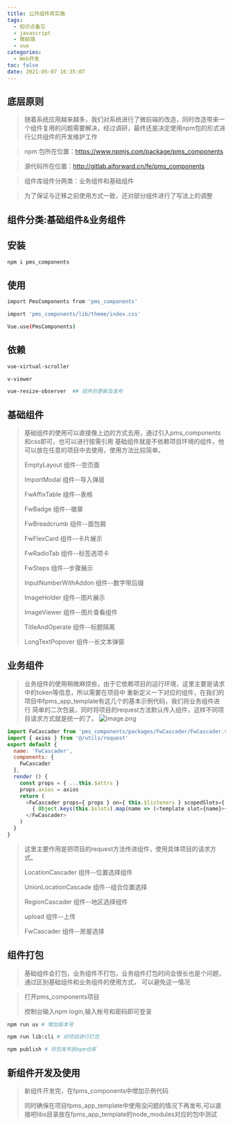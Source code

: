 ```yaml
---
title: 公共组件库实施
tags:
  - 知识点备忘
  - javascript
  - 微前端
  - vue
categories:
  - Web开发
toc: false
date: 2021-05-07 16:35:07
---
```


## 底层原则
> 随着系统应用越来越多，我们对系统进行了微前端的改造，同时改造带来一个组件复用的问题需要解决，经过调研，最终还是决定使用npm包的形式进行公共组件的开发维护工作

> npm 包所在位置：https://www.npmjs.com/package/pms_components

> 源代码所在位置：http://gitlab.aiforward.cn/fe/pms_components

> 组件库组件分两类：业务组件和基础组件

> 为了保证与迁移之前使用方式一致，还对部分组件进行了写法上的调整


## 组件分类:基础组件&业务组件

## 安装
```bash
npm i pms_components
```

## 使用
```bash
import PmsComponents from 'pms_components'

import 'pms_components/lib/theme/index.css'

Vue.use(PmsComponents)
```

## 依赖
```bash
vue-virtual-scroller

v-viewer

vue-resize-observer  ## 组件的更新及发布
```

## 基础组件
> 基础组件的使用可以直接像上边的方式去用，通过引入pms_components和css即可，也可以进行按需引用
> 基础组件就是不依赖项目环境的组件，他可以放在任意的项目中去使用，使用方法比较简单。
>
> EmptyLayout  组件--空页面
>
> ImportModal  组件--导入弹层
>
> FwAffixTable  组件--表格
>
> FwBadge  组件--徽章
>
> FwBreadcrumb  组件--面包屑
>
> FwFlexCard  组件--卡片展示
>
> FwRadioTab  组件--标签选项卡
>
> FwSteps  组件--步骤展示
>
> InputNumberWithAddon  组件--数字带后缀
>
> ImageHolder  组件--图片展示
>
> ImageViewer  组件--图片查看组件
>
> TitleAndOperate  组件--标题隔离
>
> LongTextPopover  组件--长文本弹窗


## 业务组件
> 业务组件的使用稍微麻烦些，由于它依赖项目的运行环境，这里主要是请求中的token等信息，所以需要在项目中
> 重新定义一下对应的组件，在我们的项目中fpms_app_template有这几个的基本示例代码，我们将业务组件进行
> 简单的二次包装，同时将项目的request方法默认传入组件，这样不同项目请求方式就是统一的了。
> ![image.png](http://blogimage.houjiyi.com/Fk1kiZGj4AqwHbp1qxarj6NfsS-_)
> 
```javascript
import FwCascader from 'pms_components/packages/FwCascader/FwCascader.vue'
import { axios } from '@/utils/request'
export default {
  name: 'FwCascader',
  components: {
    FwCascader
  },
  render () {
    const props = { ...this.$attrs }
    props.axios = axios
    return (
      <FwCascader props={ props } on={ this.$listeners } scopedSlots={ this.$scopedSlots }>
        { Object.keys(this.$slots).map(name => (<template slot={name}>{this.$slots[name]}</template>)) }
      </FwCascader>
    )
  }
}
```
> 这里主要作用是把项目的request方法传进组件，使用具体项目的请求方式。
> 
> LocationCascader  组件--位置选择组件
> 
> UnionLocationCascade  组件--组合位置选择
> 
> RegionCascader  组件--地区选择组件
>
> upload  组件--上传
> 
> FwCascader  组件--房屋选择
>

## 组件打包
> 基础组件会打包，业务组件不打包，业务组件打包时间会很长也是个问题，通过区别基础组件和业务组件的使用方式， 可以避免这一情况

> 打开pms_components项目
>
> 控制台输入npm login,输入帐号和密码即可登录

```bash
npm run uv # 增加版本号

npm run lib:cli # 对项目进行打包

npm publish # 将包发布到npm仓库
```

## 新组件开发及使用

> 新组件开发完，在fpms_components中增加示例代码
>
> 同时确保在项目fpms_app_template中使用没问题的情况下再发布,可以直接吧libs目录放在fpms_app_template的node_modules对应的包中测试
>